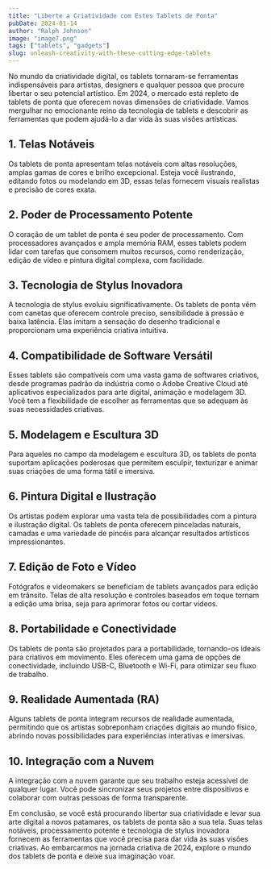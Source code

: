 ```yaml
---
title: "Liberte a Criatividade com Estes Tablets de Ponta"
pubDate: 2024-01-14
author: "Ralph Johnson"
image: "image7.png"
tags: ["tablets", "gadgets"]
slug: unleash-creativity-with-these-cutting-edge-tablets
---
```


No mundo da criatividade digital, os tablets tornaram-se ferramentas indispensáveis para artistas, designers e qualquer pessoa que procure libertar o seu potencial artístico. Em 2024, o mercado está repleto de tablets de ponta que oferecem novas dimensões de criatividade. Vamos mergulhar no emocionante reino da tecnologia de tablets e descobrir as ferramentas que podem ajudá-lo a dar vida às suas visões artísticas.

## **1. Telas Notáveis**

Os tablets de ponta apresentam telas notáveis com altas resoluções, amplas gamas de cores e brilho excepcional. Esteja você ilustrando, editando fotos ou modelando em 3D, essas telas fornecem visuais realistas e precisão de cores exata.

## **2. Poder de Processamento Potente**

O coração de um tablet de ponta é seu poder de processamento. Com processadores avançados e ampla memória RAM, esses tablets podem lidar com tarefas que consomem muitos recursos, como renderização, edição de vídeo e pintura digital complexa, com facilidade.

## **3. Tecnologia de Stylus Inovadora**

A tecnologia de stylus evoluiu significativamente. Os tablets de ponta vêm com canetas que oferecem controle preciso, sensibilidade à pressão e baixa latência. Elas imitam a sensação do desenho tradicional e proporcionam uma experiência criativa intuitiva.

## **4. Compatibilidade de Software Versátil**

Esses tablets são compatíveis com uma vasta gama de softwares criativos, desde programas padrão da indústria como o Adobe Creative Cloud até aplicativos especializados para arte digital, animação e modelagem 3D. Você tem a flexibilidade de escolher as ferramentas que se adequam às suas necessidades criativas.

## **5. Modelagem e Escultura 3D**

Para aqueles no campo da modelagem e escultura 3D, os tablets de ponta suportam aplicações poderosas que permitem esculpir, texturizar e animar suas criações de uma forma tátil e imersiva.

## **6. Pintura Digital e Ilustração**

Os artistas podem explorar uma vasta tela de possibilidades com a pintura e ilustração digital. Os tablets de ponta oferecem pinceladas naturais, camadas e uma variedade de pincéis para alcançar resultados artísticos impressionantes.

## **7. Edição de Foto e Vídeo**

Fotógrafos e videomakers se beneficiam de tablets avançados para edição em trânsito. Telas de alta resolução e controles baseados em toque tornam a edição uma brisa, seja para aprimorar fotos ou cortar vídeos.

## **8. Portabilidade e Conectividade**

Os tablets de ponta são projetados para a portabilidade, tornando-os ideais para criativos em movimento. Eles oferecem uma gama de opções de conectividade, incluindo USB-C, Bluetooth e Wi-Fi, para otimizar seu fluxo de trabalho.

## **9. Realidade Aumentada (RA)**

Alguns tablets de ponta integram recursos de realidade aumentada, permitindo que os artistas sobreponham criações digitais ao mundo físico, abrindo novas possibilidades para experiências interativas e imersivas.

## **10. Integração com a Nuvem**

A integração com a nuvem garante que seu trabalho esteja acessível de qualquer lugar. Você pode sincronizar seus projetos entre dispositivos e colaborar com outras pessoas de forma transparente.

Em conclusão, se você está procurando libertar sua criatividade e levar sua arte digital a novos patamares, os tablets de ponta são a sua tela. Suas telas notáveis, processamento potente e tecnologia de stylus inovadora fornecem as ferramentas que você precisa para dar vida às suas visões criativas. Ao embarcarmos na jornada criativa de 2024, explore o mundo dos tablets de ponta e deixe sua imaginação voar.
